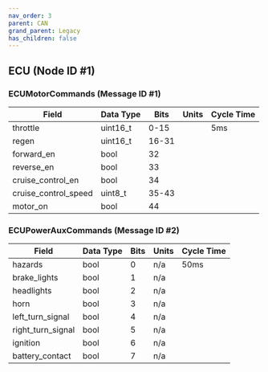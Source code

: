 ```yaml
---
nav_order: 3
parent: CAN
grand_parent: Legacy
has_children: false
---
```


## ECU (Node ID #1)

### ECUMotorCommands (Message ID #1)

| Field                | Data Type | Bits  | Units | Cycle Time |
| -------------------- | --------- | ----- | ----- | ---------- |
| throttle             | uint16_t  | 0-15  |       | 5ms        |
| regen                | uint16_t  | 16-31 |       |            |
| forward_en           | bool      | 32    |       |            |
| reverse_en           | bool      | 33    |       |            |
| cruise_control_en    | bool      | 34    |       |            |
| cruise_control_speed | uint8_t   | 35-43 |       |            |
| motor_on             | bool      | 44    |       |            |

### ECUPowerAuxCommands (Message ID #2)

| Field             | Data Type | Bits | Units | Cycle Time |
| ----------------- | --------- | ---- | ----- | ---------- |
| hazards           | bool      | 0    | n/a   | 50ms       |
| brake_lights      | bool      | 1    | n/a   |            |
| headlights        | bool      | 2    | n/a   |            |
| horn              | bool      | 3    | n/a   |            |
| left_turn_signal  | bool      | 4    | n/a   |            |
| right_turn_signal | bool      | 5    | n/a   |            |
| ignition          | bool      | 6    | n/a   |            |
| battery_contact   | bool      | 7    | n/a   |            |
